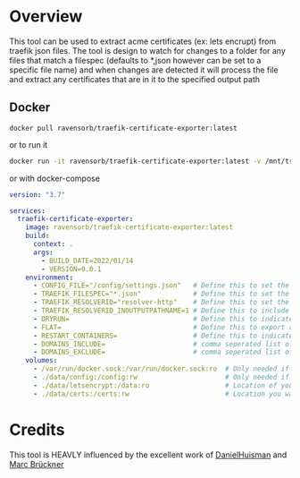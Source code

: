 # Overview

This tool can be used to extract acme certificates (ex: lets encrupt) from traefik json files. The tool is design to watch for changes to a folder for any files that match a filespec (defaults to *,json however can be set to a specific file name) and when changes are detected it will process the file and extract any certificates that are in it to the specified output path

## Docker
```
docker pull ravensorb/traefik-certificate-exporter:latest
```
or to run it
```bash
docker run -it ravensorb/traefik-certificate-exporter:latest -v /mnt/traefik-data/letsencrypt:/data -v /mnt/certs:/certs -e "TRAEFIK_RESOLVERID=resolver-http" -e "TRAEFIK_FILESPEC=acme-*.json"
```
or with docker-compose
```yaml
version: "3.7"

services:
  traefik-certificate-exporter:
    image: ravensorb/traefik-certificate-exporter:latest
    build:
      context: .
      args:
        - BUILD_DATE=2022/01/14
        - VERSION=0.0.1
    environment:
      - CONFIG_FILE="/config/settings.json"   # Define this to set the config file
      - TRAEFIK_FILESPEC="*.json"             # Define this to set the file space to watch for changes
      - TRAEFIK_RESOLVERID="resolver-http"    # Define this to set the resolver id to match against
      - TRAEFIK_RESOLVERID_INOUTPUTPATHNAME=1 # Define this to include the resolver name in the output path
      - DRYRUN=                               # Define this to indicate you want to do a dry run (don't actually export or restart)
      - FLAT=                                 # Define this to export all certificates in a single flat folder
      - RESTART_CONTAINERS=                   # Define this to indicate if containers with label set should be restarted
      - DOMAINS_INCLUDE=                      # comma seperated list of domain names to only export
      - DOMAINS_EXCLUDE=                      # comma seperated list of domain names to exlude from exporting
    volumes:
      - /var/run/docker.sock:/var/run/docker.sock:ro  # Only needed if you are going to be restarting containers
      - ./data/config:/config:rw                      # Only needed if you are going to set a config file to load
      - ./data/letsencrypt:/data:ro                   # Location of your acme files
      - ./data/certs:/certs:rw                        # Location you want to export certificates to
```

# Credits
This tool is HEAVLY influenced by the excellent work of [DanielHuisman](https://github.com/DanielHuisman) and [Marc Brückner](https://github.com/SnowMB)